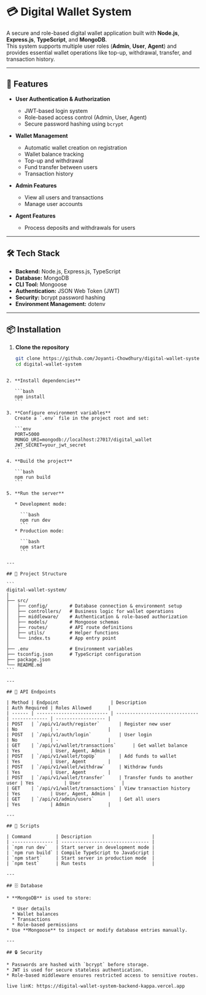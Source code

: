 
# 💳 Digital Wallet System

A secure and role-based digital wallet application built with **Node.js**, **Express.js**, **TypeScript**, and **MongoDB**.  
This system supports multiple user roles (**Admin**, **User**, **Agent**) and provides essential wallet operations like top-up, withdrawal, transfer, and transaction history.

---

## 🚀 Features

- **User Authentication & Authorization**
  - JWT-based login system
  - Role-based access control (Admin, User, Agent)
  - Secure password hashing using `bcrypt`

- **Wallet Management**
  - Automatic wallet creation on registration
  - Wallet balance tracking
  - Top-up and withdrawal
  - Fund transfer between users
  - Transaction history

- **Admin Features**
  - View all users and transactions
  - Manage user accounts

- **Agent Features**
  - Process deposits and withdrawals for users

---

## 🛠️ Tech Stack

- **Backend:** Node.js, Express.js, TypeScript
- **Database:** MongoDB
- **CLI Tool:** Mongoose
- **Authentication:** JSON Web Token (JWT)
- **Security:** bcrypt password hashing
- **Environment Management:** dotenv

---

## 📦 Installation

1. **Clone the repository**
   ```bash
   git clone https://github.com/Joyanti-Chowdhury/digital-wallet-system-backend
   cd digital-wallet-system
````

2. **Install dependencies**

   ```bash
   npm install
   ```

3. **Configure environment variables**
   Create a `.env` file in the project root and set:

   ```env
   PORT=5000
   MONGO_URI=mongodb://localhost:27017/digital_wallet
   JWT_SECRET=your_jwt_secret
   ```

4. **Build the project**

   ```bash
   npm run build
   ```

5. **Run the server**

   * Development mode:

     ```bash
     npm run dev
     ```
   * Production mode:

     ```bash
     npm start
     ```

---

## 📂 Project Structure

```
digital-wallet-system/
│
├── src/
│   ├── config/        # Database connection & environment setup
│   ├── controllers/   # Business logic for wallet operations
│   ├── middleware/    # Authentication & role-based authorization
│   ├── models/        # Mongoose schemas
│   ├── routes/        # API route definitions
│   ├── utils/         # Helper functions
│   └── index.ts       # App entry point
│
├── .env               # Environment variables
├── tsconfig.json      # TypeScript configuration
├── package.json
└── README.md
```

---

## 🧪 API Endpoints

| Method | Endpoint                   | Description                    | Auth Required | Roles Allowed      |
| ------ | -------------------------- | ------------------------------ | ------------- | ------------------ |
| POST   | `/api/v1/auth/register`       | Register new user              | No            | -                  |
| POST   | `/api/v1/auth/login`          | User login                     | No            | -                  |
| GET    | `/api/v1/wallet/transactions`      | Get wallet balance             | Yes           | User, Agent, Admin |
| POST   | `/api/v1/wallet/topUp`        | Add funds to wallet            | Yes           | User, Agent        |
| POST   | `/api/v1/wallet/withdraw`     | Withdraw funds                 | Yes           | User, Agent        |
| POST   | `/api/v1/wallet/transfer`     | Transfer funds to another user | Yes           | User               |
| GET    | `/api/v1/wallet/transactions` | View transaction history       | Yes           | User, Agent, Admin |
| GET    | `/api/v1/admin/users`         | Get all users                  | Yes           | Admin              |

---

## 📜 Scripts

| Command         | Description                      |
| --------------- | -------------------------------- |
| `npm run dev`   | Start server in development mode |
| `npm run build` | Compile TypeScript to JavaScript |
| `npm start`     | Start server in production mode  |
| `npm test`      | Run tests                        |

---

## 🗄️ Database

* **MongoDB** is used to store:

  * User details
  * Wallet balances
  * Transactions
  * Role-based permissions
* Use **Mongoose** to inspect or modify database entries manually.

---

## 🔒 Security

* Passwords are hashed with `bcrypt` before storage.
* JWT is used for secure stateless authentication.
* Role-based middleware ensures restricted access to sensitive routes.

live linK: https://digital-wallet-system-backend-kappa.vercel.app





